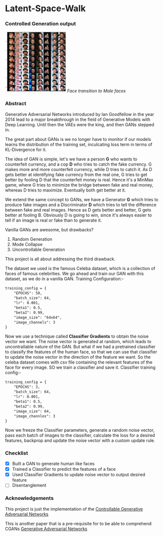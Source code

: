 # Latent-Space-Walk

### Controlled Generation output

<p>
    <img src="https://raw.githubusercontent.com/ppvalluri09/Latent-Space-Walk/main/static/controlled_output.png" alt="Face transition to Male faces" height="200", width="200">
    <em>Face transition to Male faces</em>
</p>

### Abstract

Generative Adversarial Networks introduced by Ian Goodfellow in the year 2014 lead to a major breakthrough in the field of Generative Models with Deep Learning. Until then the VAEs were the king, and then GANs stepped in.

The great part about GANs is we no longer have to monitor if our models learns the distribution of the training set, inculcating loss term in terms of KL-Divergence for it. 

The idea of GAN is simple, let's we have a person <b>G</b> who wants to counterfeit currency, and a cop <b>D</b> who tries to catch the fake currency. G makes more and more counterfeit currency, while D tries to catch it. As D gets better at identifying fake currency from the real one, G tries to get better by fooling D that the counterfeit money is real. Hence it's a MinMax game, where G tries to minimize the bridge between fake and real money, whereas D tries to maximize. Eventually both get better at it.

We extend the same concept to GANs, we have a Generator <b>G</b> which tries to produce fake images and a Discriminator <b>D</b> which tries to tell the difference between fake and real images. Hence as D gets better and better, G gets better at fooling B. Obviously D is going to win, since it's always easier to tell if an image is real or fake than to generate it.

Vanilla GANs are awesome, but drawbacks?

1. Random Generation
2. Mode Collapse
3. Uncontrollable Generation

This project is all about addressing the third drawback. 

The dataset we used is the famous Celeba dataset, which is a collection of faces of famous celebrities. We go ahead and train our GAN with this dataset, as we do in a vanilla GAN. Training Configuration:-

```python3
training_config = {
	"EPOCHS": 50,
	"batch_size": 64,
	"lr": 0.001,
	"beta1": 0.5,
	"beta2": 0.99,
	"image_size": "64x64",
	"image_channels": 3
}
```

Now we use a technique called <b>Classifier Gradients</b> to obtain the noise vector we want. The noise vector is generated at random, which leads to uncontrallable nature of the GAN. But what if we had a pretrained classifier to classify the features of the human face, so that we can use that classifier to update the noise vector in the direction of the feature we want. So the celeba dataset comes with csv file containing the relevant features of the face for every image. SO we train a classifier and save it. Classifier training config:-

```python3
training_config = {
	"EPOCHS": 3,
	"batch_size": 64,
	"lr": 0.001,
	"beta1": 0.5,
	"beta2": 0.99,
	"image_size": 64,
	"image_channles": 3
}
```

Now we freeze the Classifier parameters, generate a random noise vector, pass each batch of images to the classifier, calculate the loss for a desired features, backprop and update the noise vector with a custom update rule.

### Checklist

  - [x] Built a GAN to generate human like faces
  - [x] Trained a Classifier to predict the features of a face
  - [x] Used Classifier Gradients to update noise vector to output desired feature
  - [ ] Disentanglement

### Acknowledgements

This project is just the implementation of the <a href="https://arxiv.org/pdf/1708.00598.pdf">Controllable Generative Adversarial Networks</a>

This is another paper that is a pre-requisite for to be able to comprehend CGANs <a href="https://arxiv.org/pdf/1406.2661.pdf">Generative Adversarial Networks</a>
